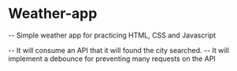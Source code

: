 # Weather-app
-- Simple weather app for practicing HTML, CSS and Javascript

-- It will consume an API that it will found the city searched.
-- It will implement a debounce for preventing many requests on the API

